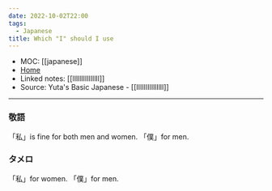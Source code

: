 ```yaml
---
date: 2022-10-02T22:00
tags:
  - Japanese
title: Which "I" should I use
---
```

- MOC: [[japanese]]
- [Home](https://misudashi.ga/)
- Linked notes: [[lIlllIIIIlIllIl]]
- Source: Yuta's Basic Japanese - [[IIIIIIllIllIlIl]]
----------
### 敬語
「私」is fine for both men and women.
「僕」for men.

### タメロ
「私」for women.
「僕」for men.

